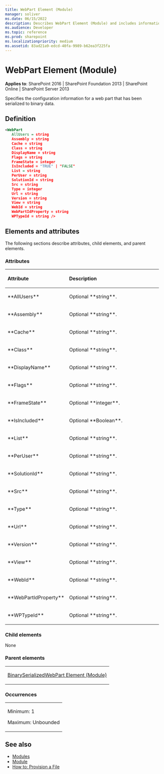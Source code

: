 ```yaml
---
title: WebPart Element (Module)
manager: soliver
ms.date: 06/15/2022
description: Describes WebPart Element (Module) and includes information on elements and attributes.
ms.audience: Developer
ms.topic: reference
ms.prod: sharepoint
ms.localizationpriority: medium
ms.assetid: 83ad21a9-edcd-40fa-9989-b62ea3f225fa
---
```


# WebPart Element (Module)

**Applies to**: SharePoint 2016 | SharePoint Foundation 2013 | SharePoint Online | SharePoint Server 2013

Specifies the configuration information for a web part that has been serialized to binary data.

## Definition

```XML
<WebPart 
   AllUsers = string 
   Assembly = string 
   Cache = string 
   Class = string 
   DisplayName = string 
   Flags = string 
   FrameState = integer 
   IsIncluded = "TRUE" | "FALSE" 
   List = string 
   PerUser = string 
   SolutionId = string 
   Src = string 
   Type = integer 
   Url = string 
   Version = string 
   View = string 
   WebId = string 
   WebPartIdProperty = string 
   WPTypeId = string />
```

## Elements and attributes

The following sections describe attributes, child elements, and parent elements.

### Attributes

<table>
<colgroup>
<col width="20%" />
<col width="80%" />
</colgroup>
<thead>
<tr class="header">
<th align="left"><p>Attribute</p></th>
<th align="left"><p>Description</p></th>
</tr>
</thead>
<tbody>
<tr class="odd">
<td align="left"><p>**AllUsers**</p></td>
<td align="left"><p>Optional **string**.</p></td>
</tr>
<tr class="even">
<td align="left"><p>**Assembly**</p></td>
<td align="left"><p>Optional **string**.</p></td>
</tr>
<tr class="odd">
<td align="left"><p>**Cache**</p></td>
<td align="left"><p>Optional **string**.</p></td>
</tr>
<tr class="even">
<td align="left"><p>**Class**</p></td>
<td align="left"><p>Optional **string**.</p></td>
</tr>
<tr class="odd">
<td align="left"><p>**DisplayName**</p></td>
<td align="left"><p>Optional **string**.</p></td>
</tr>
<tr class="even">
<td align="left"><p>**Flags**</p></td>
<td align="left"><p>Optional **string**.</p></td>
</tr>
<tr class="odd">
<td align="left"><p>**FrameState**</p></td>
<td align="left"><p>Optional **integer**.</p></td>
</tr>
<tr class="even">
<td align="left"><p>**IsIncluded**</p></td>
<td align="left"><p>Optional **Boolean**.</p></td>
</tr>
<tr class="odd">
<td align="left"><p>**List**</p></td>
<td align="left"><p>Optional **string**.</p></td>
</tr>
<tr class="even">
<td align="left"><p>**PerUser**</p></td>
<td align="left"><p>Optional **string**.</p></td>
</tr>
<tr class="odd">
<td align="left"><p>**SolutionId**</p></td>
<td align="left"><p>Optional **string**.</p></td>
</tr>
<tr class="even">
<td align="left"><p>**Src**</p></td>
<td align="left"><p>Optional **string**.</p></td>
</tr>
<tr class="odd">
<td align="left"><p>**Type**</p></td>
<td align="left"><p>Optional **string**.</p></td>
</tr>
<tr class="even">
<td align="left"><p>**Url**</p></td>
<td align="left"><p>Optional **string**.</p></td>
</tr>
<tr class="odd">
<td align="left"><p>**Version**</p></td>
<td align="left"><p>Optional **string**.</p></td>
</tr>
<tr class="even">
<td align="left"><p>**View**</p></td>
<td align="left"><p>Optional **string**.</p></td>
</tr>
<tr class="odd">
<td align="left"><p>**WebId**</p></td>
<td align="left"><p>Optional **string**.</p></td>
</tr>
<tr class="even">
<td align="left"><p>**WebPartIdProperty**</p></td>
<td align="left"><p>Optional **string**.</p></td>
</tr>
<tr class="odd">
<td align="left"><p>**WPTypeId**</p></td>
<td align="left"><p>Optional **string**.</p></td>
</tr>
</tbody>
</table>

### Child elements

None

### Parent elements

<table>
<colgroup>
<col width="100%" />
</colgroup>
<tbody>
<tr class="odd">
<td align="left"><p><a href="binaryserializedwebpart-element-module.md">BinarySerializedWebPart Element (Module)</a></p></td>
</tr>
</tbody>
</table>

### Occurrences

<table>
<colgroup>
<col width="100%" />
</colgroup>
<tbody>
<tr class="odd">
<td align="left"><p>Minimum: 1</p>
<p>Maximum: Unbounded</p></td>
</tr>
</tbody>
</table>


## See also

- [Modules](modules.md)
- [Module](https://msdn.microsoft.com/library/e5eeed6e-d785-496d-82b5-08d153588045(Office.15).aspx)
- [How to: Provision a File](https://msdn.microsoft.com/library/438d5a75-7f39-4fa9-a365-d86e8ba967b6(Office.15).aspx)







